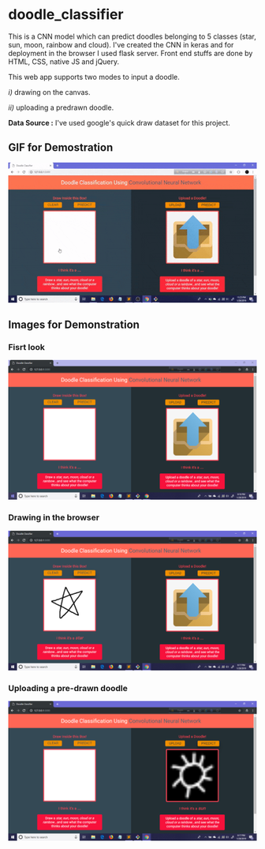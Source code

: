 # doodle_classifier
This is a CNN model which can predict doodles belonging to 5 classes (star, sun, moon, rainbow and cloud). I've created the CNN in keras and for deployment in the browser I used flask server. Front end stuffs are done by HTML, CSS, native JS and jQuery.  

This web app supports two modes to input a doodle.

  *i)* drawing on the canvas.
  
  *ii)* uploading a predrawn doodle.
  
**Data Source :** I've used google's quick draw dataset for this project.

## GIF for Demostration
  ![github](https://github.com/Suji04/doodle_classifier/blob/master/exhibit.gif)

## Images for Demonstration 
  ### Fisrt look
  ![alt text](https://github.com/Suji04/doodle_classifier/blob/master/ex_imgs/ex0.png)
  ### Drawing in the browser
  ![alt text](https://github.com/Suji04/doodle_classifier/blob/master/ex_imgs/ex1.png)
  ### Uploading a pre-drawn doodle
  ![alt text](https://github.com/Suji04/doodle_classifier/blob/master/ex_imgs/ex2.png)
